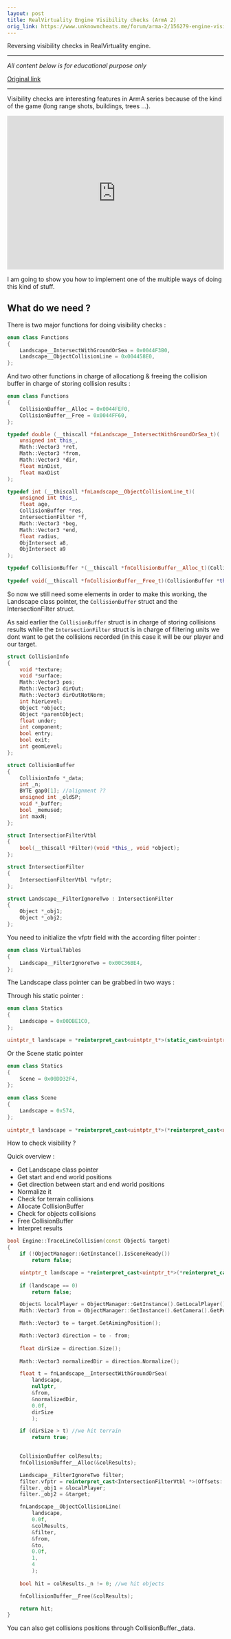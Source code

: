 ```yaml
---
layout: post
title: RealVirtuality Engine Visibility checks (ArmA 2)
orig_link: https://www.unknowncheats.me/forum/arma-2/156279-engine-visibility-checks.html
---
```


Reversing visibility checks in RealVirtuality engine.

---

*All content below is for educational purpose only*

<a href="{{ page.orig_link }}" target="_blank">Original link</a>

---

Visibility checks are interesting features in ArmA series because of the kind of the game (long range shots, buildings, trees ...).

<div style='position:relative; padding-bottom:calc(62.04% + 44px)'><iframe src='https://gfycat.com/ifr/AppropriateWellmadeIndianrockpython' frameborder='0' scrolling='no' width='100%' height='100%' style='position:absolute;top:0;left:0;' allowfullscreen></iframe></div>

I am going to show you how to implement one of the multiple ways of doing this kind of stuff.

## What do we need ?

There is two major functions for doing visibility checks :

```cpp
enum class Functions
{
    Landscape__IntersectWithGroundOrSea = 0x0044F3B0,
    Landscape__ObjectCollisionLine = 0x004458E0,
};
```

And two other functions in charge of allocationg & freeing the collision buffer in charge of storing collision results :

```cpp
enum class Functions
{
    CollisionBuffer__Alloc = 0x0044FEF0,
    CollisionBuffer__Free = 0x0044FF60,
};
```

```cpp
typedef double (__thiscall *fnLandscape__IntersectWithGroundOrSea_t)(
    unsigned int this_,
    Math::Vector3 *ret,
    Math::Vector3 *from,
    Math::Vector3 *dir,
    float minDist,
    float maxDist
);
```

```cpp
typedef int (__thiscall *fnLandscape__ObjectCollisionLine_t)(
    unsigned int this_,
    float age,
    CollisionBuffer *res,
    IntersectionFilter *f,
    Math::Vector3 *beg,
    Math::Vector3 *end,
    float radius,
    ObjIntersect a8,
    ObjIntersect a9
);

typedef CollisionBuffer *(__thiscall *fnCollisionBuffer__Alloc_t)(CollisionBuffer *this_);
 
typedef void(__thiscall *fnCollisionBuffer__Free_t)(CollisionBuffer *this_);
```

So now we still need some elements in order to make this working, the Landscape class pointer, the `CollisionBuffer` struct and the IntersectionFilter struct.

As said earlier the `CollisionBuffer` struct is in charge of storing collisions results while the `IntersectionFilter` struct is in charge of filtering units we dont want to get the collisions recorded (in this case it will be our player and our target.

```cpp
struct CollisionInfo
{
    void *texture;
    void *surface;
    Math::Vector3 pos;
    Math::Vector3 dirOut;
    Math::Vector3 dirOutNotNorm;
    int hierLevel;
    Object *object;
    Object *parentObject;
    float under;
    int component;
    bool entry;
    bool exit;
    int geomLevel;
};

struct CollisionBuffer
{
    CollisionInfo *_data;
    int _n;
    BYTE gap0[1]; //alignment ??
    unsigned int _oldSP;
    void *_buffer;
    bool _memused;
    int maxN;
};
```
```cpp
struct IntersectionFilterVtbl
{
    bool(__thiscall *Filter)(void *this_, void *object);
};

struct IntersectionFilter
{
    IntersectionFilterVtbl *vfptr;
};

struct Landscape__FilterIgnoreTwo : IntersectionFilter
{
    Object *_obj1;
    Object *_obj2;
};
```

You need to initialize the vfptr field with the according filter pointer :

```cpp
enum class VirtualTables
{
    Landscape__FilterIgnoreTwo = 0x00C36BE4,
};
```

The Landscape class pointer can be grabbed in two ways :

Through his static pointer :

```cpp
enum class Statics
{
    Landscape = 0x00DBE1C0,
};

uintptr_t landscape = *reinterpret_cast<uintptr_t*>(static_cast<uintptr_t>(Offsets::Statics::Landscape));
```

Or the Scene static pointer

```cpp
enum class Statics
{
    Scene = 0x00DD32F4,
};
 
enum class Scene
{
    Landscape = 0x574,
};
 
uintptr_t landscape = *reinterpret_cast<uintptr_t*>(*reinterpret_cast<uintptr_t*>(Offsets::Statics::Scene) + static_cast<uintptr_t>(Offsets::Scene::Landscape));
```

How to check visibility ?

Quick overview :
- Get Landscape class pointer
- Get start and end world positions
- Get direction between start and end world positions
- Normalize it
- Check for terrain collisions
- Allocate CollisionBuffer
- Check for objects collisions
- Free CollisionBuffer
- Interpret results

```cpp
bool Engine::TraceLineCollision(const Object& target)
{
    if (!ObjectManager::GetInstance().IsSceneReady())
        return false;

    uintptr_t landscape = *reinterpret_cast<uintptr_t*>(*reinterpret_cast<uintptr_t*>(Offsets::Statics::Scene) + static_cast<uintptr_t>(Offsets::Scene::Landscape));
    
    if (landscape == 0)
        return false;

    Object& localPlayer = ObjectManager::GetInstance().GetLocalPlayer();
    Math::Vector3 from = ObjectManager::GetInstance().GetCamera().GetPosition();

    Math::Vector3 to = target.GetAimingPosition();

    Math::Vector3 direction = to - from;
    
    float dirSize = direction.Size();
    
    Math::Vector3 normalizedDir = direction.Normalize();

    float t = fnLandscape__IntersectWithGroundOrSea(
        landscape,
        nullptr,
        &from,
        &normalizedDir,
        0.0f,
        dirSize 
        );

    if (dirSize > t) //we hit terrain
        return true; 

            
    CollisionBuffer colResults;
    fnCollisionBuffer__Alloc(&colResults);

    Landscape__FilterIgnoreTwo filter;
    filter.vfptr = reinterpret_cast<IntersectionFilterVtbl *>(Offsets::VirtualTables::Landscape__FilterIgnoreTwo);
    filter._obj1 = &localPlayer;
    filter._obj2 = &target;

    fnLandscape__ObjectCollisionLine(
        landscape,
        0.0f,
        &colResults,
        &filter,
        &from,
        &to,
        0.0f,
        1,
        4
        );
    
    bool hit = colResults._n != 0; //we hit objects

    fnCollisionBuffer__Free(&colResults);

    return hit;
}
```

You can also get collisions positions through CollisionBuffer._data.